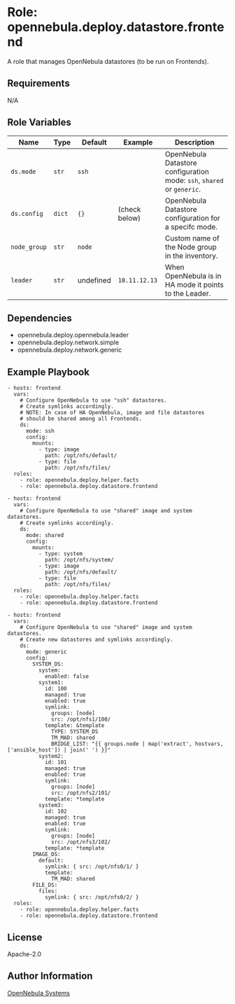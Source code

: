 Role: opennebula.deploy.datastore.frontend
==========================================

A role that manages OpenNebula datastores (to be run on Frontends).

Requirements
------------

N/A

Role Variables
--------------

| Name         | Type   | Default   | Example       | Description                                                            |
|--------------|--------|-----------|---------------|------------------------------------------------------------------------|
| `ds.mode`    | `str`  | `ssh`     |               | OpenNebula Datastore configuration mode: `ssh`, `shared` or `generic`. |
| `ds.config`  | `dict` | `{}`      | (check below) | OpenNebula Datastore configuration for a specifc mode.                 |
| `node_group` | `str`  | `node`    |               | Custom name of the Node group in the inventory.                        |
| `leader`     | `str`  | undefined | `10.11.12.13` | When OpenNebula is in HA mode it points to the Leader.                 |

Dependencies
------------

- opennebula.deploy.opennebula.leader
- opennebula.deploy.network.simple
- opennebula.deploy.network.generic

Example Playbook
----------------

    - hosts: frontend
      vars:
        # Configure OpenNebula to use "ssh" datastores.
        # Create symlinks accordingly.
        # NOTE: In case of HA OpenNebula, image and file datastores
        # should be shared among all Frontends.
        ds:
          mode: ssh
          config:
            mounts:
              - type: image
                path: /opt/nfs/default/
              - type: file
                path: /opt/nfs/files/
      roles:
        - role: opennebula.deploy.helper.facts
        - role: opennebula.deploy.datastore.frontend

    - hosts: frontend
      vars:
        # Configure OpenNebula to use "shared" image and system datastores.
        # Create symlinks accordingly.
        ds:
          mode: shared
          config:
            mounts:
              - type: system
                path: /opt/nfs/system/
              - type: image
                path: /opt/nfs/default/
              - type: file
                path: /opt/nfs/files/
      roles:
        - role: opennebula.deploy.helper.facts
        - role: opennebula.deploy.datastore.frontend

    - hosts: frontend
      vars:
        # Configure OpenNebula to use "shared" image and system datastores.
        # Create new datastores and symlinks accordingly.
        ds:
          mode: generic
          config:
            SYSTEM_DS:
              system:
                enabled: false
              system1:
                id: 100
                managed: true
                enabled: true
                symlink:
                  groups: [node]
                  src: /opt/nfs1/100/
                template: &template
                  TYPE: SYSTEM_DS
                  TM_MAD: shared
                  BRIDGE_LIST: "{{ groups.node | map('extract', hostvars, ['ansible_host']) | join(' ') }}"
              system2:
                id: 101
                managed: true
                enabled: true
                symlink:
                  groups: [node]
                  src: /opt/nfs2/101/
                template: *template
              system3:
                id: 102
                managed: true
                enabled: true
                symlink:
                  groups: [node]
                  src: /opt/nfs3/102/
                template: *template
            IMAGE_DS:
              default:
                symlink: { src: /opt/nfs0/1/ }
                template:
                  TM_MAD: shared
            FILE_DS:
              files:
                symlink: { src: /opt/nfs0/2/ }
      roles:
        - role: opennebula.deploy.helper.facts
        - role: opennebula.deploy.datastore.frontend

License
-------

Apache-2.0

Author Information
------------------

[OpenNebula Systems](https://opennebula.io/)
